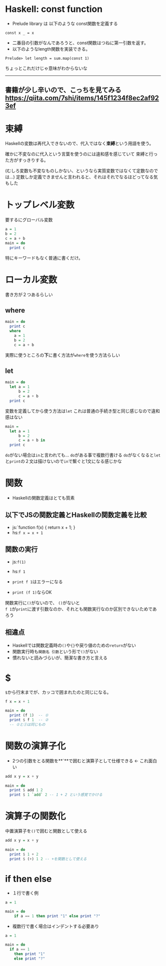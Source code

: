 # Haskell: const function

- Prelude library は 以下のような const関数を定義する

`const x _ = x`

- 二番目の引数がなんであろうと、const関数はつねに第一引数を返す。
- 以下のようなlength関数を実装できる。

```
Prelude> let length = sum.map(const 1)
```

ちょっとこれだけじゃ意味がわからないな

---
書籍が少し辛いので、こっちを見てみる
https://qiita.com/7shi/items/145f1234f8ec2af923ef
---

# 束縛
Haskellの変数は再代入できないので、代入ではなく**束縛**という用語を使う。

確かに不変なのに代入という言葉を使うのには違和感を感じていて
束縛と行った方がすっきりする。

(むしろ変数も不変なものしかない、というなら実質変数ではなくて定数なのでは...)
定数しか定義できませんと言われると、それはそれでなるほどってなる気もした

# トップレベル変数
要するにグローバル変数

```hs
a = 1
b = 2
c = a + b
main = do
  print c
```

特にキーワードもなく普通に書くだけ。

# ローカル変数
書き方が２つあるらしい

## where

```hs
main = do 
  print c
  where
    a = 1
    b = 2
    c = a + b
```

実際に使うところの**下**に書く方法が`where`を使う方法らしい

## let

```hs
main = do 
  let a = 1
      b = 2
      c = a + b
  print c
```

変数を定義してから使う方法は`let`
これは普通の手続き型と同じ感じなので違和感はない

```hs
main =
  let a = 1
      b = 2
      c = a + b in
  print c
```

`do`がない場合は`in`と言われても...
`do`がある事で複数行書ける
`do`がなくなると`let`と`print`の２文は描けないので`in`で繋ぐと1文になる感じかな

# 関数

- Haskellの関数定義はとても質素

## 以下でJSの関数定義とHaskellの関数定義を比較

- js:`function f(x) { return x + 1; }
- hs:`f x = x + 1`

## 関数の実行

- js:`f(1)`
- hs:`f 1`

- `print f 1`はエラーになる
- `print (f 1)`ならOK

関数実行に`()`がないので、 `()`がないと  
`f 1`が`print`に渡す引数なのか、それとも関数実行なのか区別できないためであろう

## 相違点

- Haskellでは関数定義時の`()`や`{}`や戻り値のための`return`がない
- 関数実行時も`関数名 引数`という形で`()`がない
- 慣れないと読みづらいが、簡潔な書き方と言える


# $
`$`から行末までが、カッコで囲まれたのと同じになる。

```hs
f x = x + 1

main = do 
  print (f 1)  -- ①
  print $ f 1  -- ②
  -- ①と②は同じもの
```

# 関数の演算子化

- 2つの引数をとる関数を**`**で囲むと演算子として仕様できる ← これ面白い

```hs
add x y = x + y
 
main = do
  print $ add 1 2
  print $ 1 `add` 2 -- 1 + 2 という感覚でかける
```

# 演算子の関数化

中置演算子を`()`で囲むと関数として使える

```hs
add x y = x + y
 
main = do
  print $ 1 + 2
  print $ (+) 1 2 -- +を関数として使える
```

# if then else

- １行で書く例

```hs
a = 1

main = do
    if a == 1 then print "1" else print "?"
```

- 複数行で書く場合はインデントする必要あり

```hs
a = 1

main = do
  if a == 1 
    then print "1" 
    else print "?"
```
    




